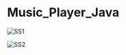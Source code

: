 # Music_Player_Java
![SS1](https://user-images.githubusercontent.com/55236143/128593207-6a94cea5-72e9-4885-b5a2-2501d9c1ccc8.jpeg)

![SS2](https://user-images.githubusercontent.com/55236143/128593208-befe2415-3281-4960-84be-df841948795a.jpeg)
